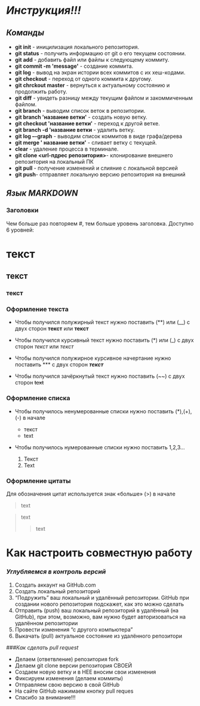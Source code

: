 # _**Инструкция!!!**_
## *Команды*
+ **git init** - иницилизация локального репозитория.
+ **git status** - получить информацию от git о его текущем состоянии. 
+ **git add** - добавить файл или файлы к следующему коммиту. 
+ **git commit -m 'message'** - создание коммита.
+ **git log** - вывод на экран истории всех коммитов с их хеш-кодами.
+ **git checkout** - переход от одного коммита к другому.
+ **git chrckout master** - вернуться к актуальному состоянию и продолжить работу.
+ **git diff** - увидеть разницу между текущим файлом и закоммиченным файлом.
+ **git branch** - выводим список веток в репозитории.
+ **git branch 'название ветки'** - создать новую ветку.
+ **git checkout 'название ветки'** - переход к другой ветке.
+ **git branch -d 'название ветки** - удалить ветку.
+ **git log –-graph** - выводим список коммитов в виде  графа/дерева 
+ **git merge ' название ветки'** - сливает ветку с текущей. 
+ **clear** - удаление процесса в терминале.
+ **git clone <url-пдрес репозитория>**- клонирование внешнего репозитория на локальный ПК
+ **git pull** - получение изменений и слияние с локальной версией 
+ **git push**- отправляет локальную версию репозитория на внешний 
## *Язык MARKDOWN*
### **Заголовки**
 Чем больше раз повторяем #, тем больше уровень заголовка. Доступно 6 уровней:
  # текст
  ## текст 
  ### текст 
### **Оформление текста**
 * Чтобы получился полужирный текст нужно поставить (**) или (__) с двух сторон **текст** или __текст__

 * Чтобы получился курсивный текст нужно поставить (*) или (_) с двух сторон *текст* или _текст_

 * Чтобы получился полужирное курсивное начертание нужно поставить *** с двух сторон ***текст***

 * Чтобы получился зачёркнутый текст нужно поставить (~~) с двух сторон 
~~text~~
### **Оформление списка** 
* Чтобы получилось ненумерованные списки нужно поставить (*),(+),(-) в начале 
    * текст
    * text

* Чтобы получилось нумерованные списки нужно поставить 1,2,3... 
    1. Текст
    2. Text
### **Оформление цитаты**
Для обозначения цитат используется знак «больше» (>) в начале
>text 

>text
>>text

# Как настроить совместную работу
### *Углубляемся в контроль версий* 
1. Создать аккаунт на GitHub.com
2. Создать локальный репозиторий
3. “Подружить” ваш локальный и удалённый репозитории. 
 GitHub при создании нового репозитория подскажет, как это можно сделать
4. Отправить (push) ваш локальный репозиторий в удалённый (на GitHub), при этом, возможно, 
вам нужно будет авторизоваться на удалённом репозитории
5. Провести изменения “с другого компьютера”
6. Выкачать (pull) актуальное состояние из удалённого репозитори

###*Как сделать pull request*
+ Делаем   (ответвление) репозитория fork
+ Делаем git clone   версии репозитория СВОЕЙ
+ Создаем новую ветку и в НЕЕ вносим свои изменения
+ Фиксируем изменения (делаем коммиты)
+ Отправляем свою версию в свой GitHub
+ На сайте GitHub нажимаем кнопку pull reques
+ Спасибо за внимание!!!